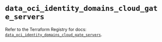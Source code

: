 # `data_oci_identity_domains_cloud_gate_servers`

Refer to the Terraform Registry for docs: [`data_oci_identity_domains_cloud_gate_servers`](https://registry.terraform.io/providers/oracle/oci/7.19.0/docs/data-sources/identity_domains_cloud_gate_servers).
